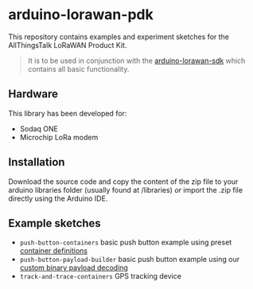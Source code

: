# arduino-lorawan-pdk

This repository contains examples and experiment sketches for the AllThingsTalk LoRaWAN Product Kit.

> It is to be used in conjunction with the [arduino-lorawan-sdk](https://github.com/allthingstalk/arduino-lorawan-sdk) which contains all basic functionality.

## Hardware

This library has been developed for:

- Sodaq ONE
- Microchip LoRa modem

## Installation

Download the source code and copy the content of the zip file to your arduino libraries folder (usually found at /libraries) _or_ import the .zip file directly using the Arduino IDE.

## Example sketches

* `push-button-containers` basic push button example using preset [container definitions](http://docs.allthingstalk.com/developers/data/default-payload-conversion/)
* `push-button-payload-builder` basic push button example using our [custom binary payload decoding](http://docs.allthingstalk.com/developers/data/custom-payload-conversion/)
* `track-and-trace-containers` GPS tracking device